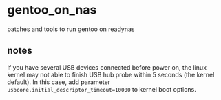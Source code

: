 # gentoo_on_nas
patches and tools to run gentoo on readynas

## notes
If you have several USB devices connected before power on, the linux kernel may not able to finish USB hub probe within 5 seconds (the kernel default). In this case, add parameter `usbcore.initial_descriptor_timeout=10000` to kernel boot options.
